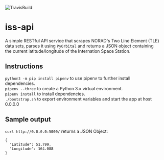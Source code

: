 ![TravisBuild](https://travis-ci.org/ris-tlp/iss-api.svg?branch=master)

# iss-api  
A simple RESTful API service that scrapes NORAD's Two Line Element (TLE) data sets, parses it using `PyOrbital` and returns a JSON object containing the current latitude/longitude of the Internation Space Station.

## Instructions  
`python3 -m pip install pipenv` to use pipenv to further install dependencies.  
`pipenv --three` to create a Python 3.x virtual environment.  
`pipenv install` to install dependencies.  
`./bootstrap.sh` to export environment variables and start the app at host 0.0.0.0  

## Sample output  
`curl http://0.0.0.0:5000/` returns a JSON Object:  
```
{
  "Latitude": 51.799, 
  "Longitude": 164.088
}
```
